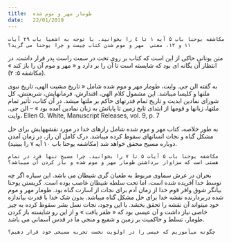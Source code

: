 ```yaml
---
title:  طومار مهر و موم شده
date:   22/01/2019
---
```


`مکاشفه یوحنا باب ۵ آیه ۱ تا ٤ را بخوانید. با توجه به اشعیا باب ۲۹ آیات ۱۱ و ۱۲، معنی  مهر و موم شدن کتاب چیست و چرا یوحنا می گرید؟`

متن یونانی حاکی از این است که کتاب بر روی تخت در سمت راست پدر قرار داشت. در انتظار آن یگانه ای بود که شایسته است تا آن را بر دارد و « مهر و موم آن را باز کند » (مکاشفه ۵: ۲).

به گفته الن جی. وایت، طومار مهر و موم شده شامل « تاریخ مشیت الهی، تاریخ نبوی ملتها و کلیسا میباشد. این مشمول کلام الهی، اقتدارش، فرمانهایش، شریعتش، کل شورای نمادین ابدیت و تاریخ تمام قدرتهای حاکم بر ملتها میشد. در آن کتاب، تأثیر تمام ملتها، زبانها و قومها از ابتدای تایخ زمین تا پایانش به زبان نمادین آمده بود » – الن جی. وایت، Ellen G. White, Manuscript Releases, vol. 9, p. 7

به طور خلاصه، کتاب مهر و موم شده شامل رازهای خدا در مورد نقشههایش برای حل مشکل گناه و نجات انسانهای سقوط کرده میباشد. درک کامل آن راز، در زمان آمدن دوباره مسیح محقق خواهد شد (مکاشفه یوحنا باب ۱۰ آیه ۷ را ببینید).

`مکاشفه یوحنا باب ۵ آیات ۵ تا ۷ را بخوانید. چرا مسیح تنها فرد در تمام هستی است که سزاوار برداشتن طومار مهر و موم شده و باز کردن آن میباشد؟`

بحران در عرش سماوی مربوط به طغیان گری شیطان می باشد. این سیاره اگر چه توسط خدا آفریده شده است،  اما تحت سلطه شیطان غاصب بوده است. گریستن یوحنا بیانگر شوق وافر قوم خدا از زمان آدم برای نجات از اسارت گناه بود. طومار مهر و موم شده دربردارنده نقشه خدا برای حل مشکل گناه میباشد. بدون شک خدا با قدرت بیاندازه خود میتواند آن نقشه را تحقق بخشد. با این وجود، نجات نسل بشر سقوط کرده به چیز خاصی نیاز داشت و آن عیسی بود که « ظفر یافت » و از این رو شایسته باز کردن طومار، تسلط و حاکمیت بر زمین و شفیع و منجی ما در قدس آسمانی می باشد.

`چگونه میآموزیم که عیسی را در اولویت نخست تجربه مسیحی خود قرار دهیم؟`